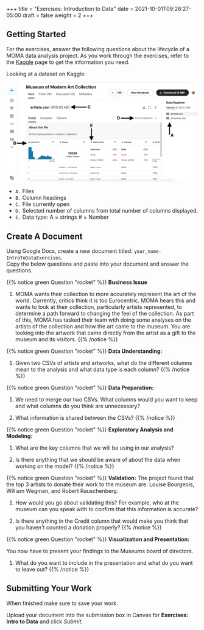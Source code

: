 +++
title = "Exercises: Introduction to Data"
date = 2021-10-01T09:28:27-05:00
draft = false
weight = 2
+++

## Getting Started

For the exercises, answer the following questions about the lifecycle of a MOMA data analysis project. 
As you work through the exercises, refer to the [Kaggle](https://www.kaggle.com/momanyc/museum-collection)
page to get the information you need.

Looking at a dataset on Kaggle:

![MOMA Dataset view on Kaggle.com](pictures/kaggleDataOverview.png?classes=border)

- `A.` Files
- `B.` Column headings
- `C.` File currently open
- `D.` Selected number of columns from total number of columns displayed.
- `E.` Data type: A = strings # = Number


## Create A Document

Using Google Docs, create a new document titled: `your_name-IntroToDataExercises`.  
Copy the below questions and paste into your document and answer the questions.

{{% notice green Question "rocket" %}}
**Business Issue**

1. MOMA wants their collection to more accurately represent the art of the world. Currently, critics think it is too Eurocentric. 
    MOMA hears this and wants to look at their collection, particularly artists represented, to determine a path forward to changing the feel of the collection. 
    As part of this, MOMA has tasked their team with doing some analyses on the artists of the collection and how the art came to the museum. 
    You are looking into the artwork that came directly from the artist as a gift to the museum and its visitors.
{{% /notice %}}
   

      


{{% notice green Question "rocket" %}}
**Data Understanding:**

1. Given two CSVs of artists and artworks, what do the different columns mean to the analysis and what data type is each column?
{{% /notice %}}

{{% notice green Question "rocket" %}}
**Data Preparation:**

1. We need to merge our two CSVs. What columns would you want to keep and what columns do you think are unnecessary? 

1. What information is shared between the CSVs?
{{% /notice %}}

{{% notice green Question "rocket" %}}
**Exploratory Analysis and Modeling:**

1. What are the key columns that we will be using in our analysis? 

1. Is there anything that we should be aware of about the data when working on the model?
{{% /notice %}}

{{% notice green Question "rocket" %}}
**Validation:**
The project found that the top 3 artists to donate their work to the museum are: Louise Bourgeois, William Wegman, and Robert Rauschenberg. 

1. How would you go about validating this? For example, who at the museum can you speak with to confirm that this information is accurate?

1. Is there anything in the Credit column that would make you think that you haven't counted a donation properly?
{{% /notice %}}

{{% notice green Question "rocket" %}}
**Visualization and Presentation:**

You now have to present your findings to the Museums board of directors. 

1. What do you want to include in the presentation and what do you want to leave out?
{{% /notice %}}

## Submitting Your Work

When finished make sure to save your work. 

Upload your document into the submission box in Canvas for **Exercises: Intro to Data** and click *Submit*.
